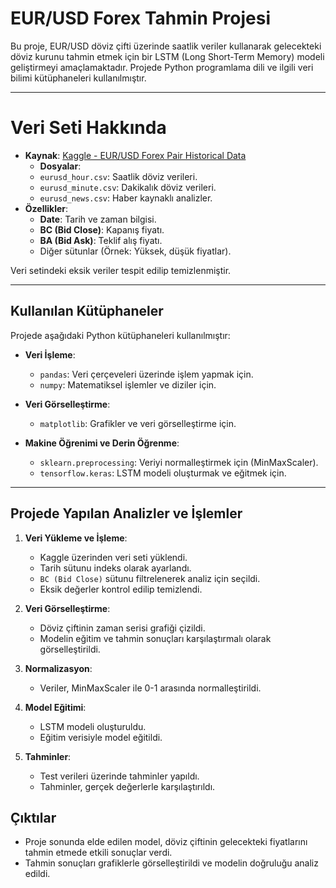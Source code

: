 # EUR/USD Forex Tahmin Projesi

Bu proje, EUR/USD döviz çifti üzerinde saatlik veriler kullanarak gelecekteki döviz kurunu tahmin etmek için bir LSTM (Long Short-Term Memory) modeli geliştirmeyi amaçlamaktadır.
Projede Python programlama dili ve ilgili veri bilimi kütüphaneleri kullanılmıştır.

---

# Veri Seti Hakkında

- **Kaynak**: [Kaggle - EUR/USD Forex Pair Historical Data](https://www.kaggle.com/)
  - **Dosyalar**:
  - `eurusd_hour.csv`: Saatlik döviz verileri.
  - `eurusd_minute.csv`: Dakikalık döviz verileri.
  - `eurusd_news.csv`: Haber kaynaklı analizler.
- **Özellikler**:
  - **Date**: Tarih ve zaman bilgisi.
  - **BC (Bid Close)**: Kapanış fiyatı.
  - **BA (Bid Ask)**: Teklif alış fiyatı.
  - Diğer sütunlar (Örnek: Yüksek, düşük fiyatlar).

Veri setindeki eksik veriler tespit edilip temizlenmiştir. 

---

## Kullanılan Kütüphaneler

Projede aşağıdaki Python kütüphaneleri kullanılmıştır:

- **Veri İşleme**:
  - `pandas`: Veri çerçeveleri üzerinde işlem yapmak için.
  - `numpy`: Matematiksel işlemler ve diziler için.
  
- **Veri Görselleştirme**:
  - `matplotlib`: Grafikler ve veri görselleştirme için.

- **Makine Öğrenimi ve Derin Öğrenme**:
  - `sklearn.preprocessing`: Veriyi normalleştirmek için (MinMaxScaler).
  - `tensorflow.keras`: LSTM modeli oluşturmak ve eğitmek için.

---

## Projede Yapılan Analizler ve İşlemler

1. **Veri Yükleme ve İşleme**:
   - Kaggle üzerinden veri seti yüklendi.
   - Tarih sütunu indeks olarak ayarlandı.
   - `BC (Bid Close)` sütunu filtrelenerek analiz için seçildi.
   - Eksik değerler kontrol edilip temizlendi.

2. **Veri Görselleştirme**:
   - Döviz çiftinin zaman serisi grafiği çizildi.
   - Modelin eğitim ve tahmin sonuçları karşılaştırmalı olarak görselleştirildi.

3. **Normalizasyon**:
   - Veriler, MinMaxScaler ile 0-1 arasında normalleştirildi.

4. **Model Eğitimi**:
   - LSTM modeli oluşturuldu.
   - Eğitim verisiyle model eğitildi.

5. **Tahminler**:
   - Test verileri üzerinde tahminler yapıldı.
   - Tahminler, gerçek değerlerle karşılaştırıldı.

## Çıktılar

- Proje sonunda elde edilen model, döviz çiftinin gelecekteki fiyatlarını tahmin etmede etkili sonuçlar verdi.
- Tahmin sonuçları grafiklerle görselleştirildi ve modelin doğruluğu analiz edildi.
